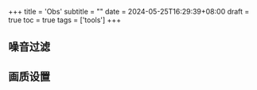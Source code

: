 +++
title = 'Obs'
subtitle = ""
date = 2024-05-25T16:29:39+08:00
draft = true
toc = true
tags = ['tools']
+++

## 噪音过滤

## 画质设置